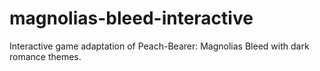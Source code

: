 # magnolias-bleed-interactive
Interactive game adaptation of Peach-Bearer: Magnolias Bleed with dark romance themes.

